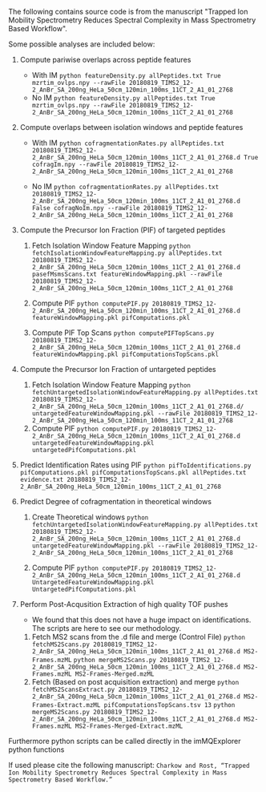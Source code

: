 The following contains source code is from the manuscript "Trapped Ion Mobility Spectrometry Reduces Spectral Complexity in Mass Spectrometry Based Workflow". 



Some possible analyses are included below:

1. Compute pariwise overlaps across peptide features
	- With IM
	`python featureDensity.py allPeptides.txt True mzrtim_ovlps.npy --rawFile 20180819_TIMS2_12-2_AnBr_SA_200ng_HeLa_50cm_120min_100ms_11CT_2_A1_01_2768`
	- No IM
	`python featureDensity.py allPeptides.txt True mzrtim_ovlps.npy --rawFile 20180819_TIMS2_12-2_AnBr_SA_200ng_HeLa_50cm_120min_100ms_11CT_2_A1_01_2768`

2. Compute overlaps between isolation windows and peptide features
	- With IM
		`python cofragmentationRates.py allPeptides.txt 20180819_TIMS2_12-2_AnBr_SA_200ng_HeLa_50cm_120min_100ms_11CT_2_A1_01_2768.d True cofragIm.npy --rawFile 20180819_TIMS2_12-2_AnBr_SA_200ng_HeLa_50cm_120min_100ms_11CT_2_A1_01_2768`
	
	- No IM
		`python cofragmentationRates.py allPeptides.txt 20180819_TIMS2_12-2_AnBr_SA_200ng_HeLa_50cm_120min_100ms_11CT_2_A1_01_2768.d False cofragNoIm.npy --rawFile 20180819_TIMS2_12-2_AnBr_SA_200ng_HeLa_50cm_120min_100ms_11CT_2_A1_01_2768`


3. Compute the Precursor Ion Fraction (PIF) of targeted peptides

	1. Fetch Isolation Window Feature Mapping 
		`python fetchIsolationWindowFeatureMapping.py allPeptides.txt 20180819_TIMS2_12-2_AnBr_SA_200ng_HeLa_50cm_120min_100ms_11CT_2_A1_01_2768.d pasefMsmsScans.txt featureWindowMapping.pkl --rawFile 20180819_TIMS2_12-2_AnBr_SA_200ng_HeLa_50cm_120min_100ms_11CT_2_A1_01_2768`

	2. Compute PIF 
		`python computePIF.py 20180819_TIMS2_12-2_AnBr_SA_200ng_HeLa_50cm_120min_100ms_11CT_2_A1_01_2768.d featureWindowMapping.pkl pifComputations.pkl`
	
	3. Compute PIF Top Scans
		`python computePIFTopScans.py 20180819_TIMS2_12-2_AnBr_SA_200ng_HeLa_50cm_120min_100ms_11CT_2_A1_01_2768.d featureWindowMapping.pkl pifComputationsTopScans.pkl`

4. Compute the Precursor Ion Fraction of untargeted peptides 
	1. Fetch Isolation Window Feature Mapping
		`python fetchUntargetedIsolationWindowFeatureMapping.py allPeptides.txt 20180819_TIMS2_12-2_AnBr_SA_200ng_HeLa_50cm_120min_100ms_11CT_2_A1_01_2768.d/  untargetedFeatureWindowMapping.pkl --rawFile 20180819_TIMS2_12-2_AnBr_SA_200ng_HeLa_50cm_120min_100ms_11CT_2_A1_01_2768`
	2. Compute PIF
		`python computePIF.py 20180819_TIMS2_12-2_AnBr_SA_200ng_HeLa_50cm_120min_100ms_11CT_2_A1_01_2768.d untargetedFeatureWindowMapping.pkl untargetedPifComputations.pkl`


4. Predict Identification Rates using PIF
	`python pifToIdentifications.py pifComputations.pkl pifComputationsTopScans.pkl allPeptides.txt evidence.txt 20180819_TIMS2_12-2_AnBr_SA_200ng_HeLa_50cm_120min_100ms_11CT_2_A1_01_2768` 

5. Predict Degree of cofragmentation in theoretical windows 
	1. Create Theoretical windows
		`python fetchUntargetedIsolationWindowFeatureMapping.py allPeptides.txt 20180819_TIMS2_12-2_AnBr_SA_200ng_HeLa_50cm_120min_100ms_11CT_2_A1_01_2768.d untargetedFeatureWindowMapping.pkl --rawFile 20180819_TIMS2_12-2_AnBr_SA_200ng_HeLa_50cm_120min_100ms_11CT_2_A1_01_2768`

	2. Compute PIF
		`python computePIF.py 20180819_TIMS2_12-2_AnBr_SA_200ng_HeLa_50cm_120min_100ms_11CT_2_A1_01_2768.d UntargetedFeatureWindowMapping.pkl UntargetedPifComputations.pkl`


6. Perform Post-Acqusition Extraction of high quality TOF pushes
	- We found that this does not have a huge impact on identifications. The scripts are here to see our methodology. 
	1. Fetch MS2 scans from the .d file and merge (Control File)
		`python fetchMS2Scans.py 20180819_TIMS2_12-2_AnBr_SA_200ng_HeLa_50cm_120min_100ms_11CT_2_A1_01_2768.d MS2-Frames.mzML`
		`python mergeMS2Scans.py 20180819_TIMS2_12-2_AnBr_SA_200ng_HeLa_50cm_120min_100ms_11CT_2_A1_01_2768.d MS2-Frames.mzML MS2-Frames-Merged.mzML`
	2. Fetch (Based on post acquisition extraction) and merge
		`python fetchMS2ScansExtract.py 20180819_TIMS2_12-2_AnBr_SA_200ng_HeLa_50cm_120min_100ms_11CT_2_A1_01_2768.d MS2-Frames-Extract.mzML pifComputationsTopScans.tsv 13`
		`python mergeMS2Scans.py 20180819_TIMS2_12-2_AnBr_SA_200ng_HeLa_50cm_120min_100ms_11CT_2_A1_01_2768.d MS2-Frames.mzML MS2-Frames-Merged-Extract.mzML`


Furthermore python scripts can be called directly in the imMQExplorer python functions



If used please cite the following manuscript:
`Charkow and Rost, “Trapped Ion Mobility Spectrometry Reduces Spectral Complexity in Mass Spectrometry Based Workflow.”`
